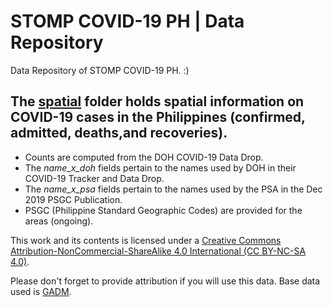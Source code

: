 # STOMP COVID-19 PH | Data Repository

Data Repository of STOMP COVID-19 PH. :)

## The [spatial](https://github.com/benhur07b/stomp-covid19-data/tree/master/spatial) folder holds spatial information on COVID-19 cases in the Philippines (confirmed, admitted, deaths,and recoveries).

* Counts are computed from the DOH COVID-19 Data Drop.
* The *name_x_doh* fields pertain to the names used by DOH in their COVID-19 Tracker and Data Drop.
* The *name_x_psa* fields pertain to the names used by the PSA in the Dec 2019 PSGC Publication.
* PSGC (Philippine Standard Geographic Codes) are provided for the areas (ongoing).

This work and its contents is licensed under a <a rel="license" href="https://creativecommons.org/licenses/by-nc-sa/4.0/">Creative Commons Attribution-NonCommercial-ShareAlike 4.0 International (CC BY-NC-SA 4.0)</a>.<br>

Please don't forget to provide attribution if you will use this data.
Base data used is [GADM](https://gadm.org/).
